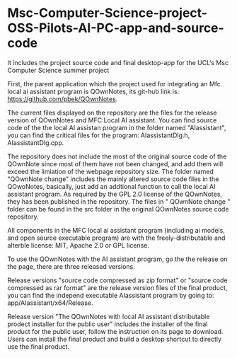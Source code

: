 # Msc-Computer-Science-project-OSS-Pilots-AI-PC-app-and-source-code
It includes the project source code and final desktop-app for the UCL‘s Msc Computer Science summer project

First, the parent application which the project used for integrating an Mfc local ai assistant program is QOwnNotes, its git-hub link is: https://github.com/pbek/QOwnNotes. 

The current files displayed on the repository are the files for the release version of QOwnNotes and MFC Local AI assistant. You can find source code of the the local AI assistan program in the folder named "AIassistant", you can find the critical files for the program: AIassistantDlg.h, AIassistantDlg.cpp.

The repository does not include the most of the original source code of the QOwnNote since most of them have not been changed, and add them will exceed the limiation of the webpage repository size. The folder named "QOwnNote change" includes the mainly altered source code files in the QOwoNotes, basically, just add an addtional function to call the local AI assistant program. As required by the GPL 2.0 license of the QOwnNotes, they has been published in the repository. The files in " QOwnNote change " folder can be found in the src folder in the original QOwnNotes source code repository.

All components in the MFC local ai assistant program (including ai models, and open source executable program) are with the freely-distributable and alterble license: MIT, Apache 2.0 or GPL license. 

To use the QOwnNotes with the AI assistant program, go the the release on the page, there are three released versions. 

Release versions "source code compressed as zip format" or "source code compressed as rar format" are the release version files of the final product, you can find the independ executable AIassistant program by going to: app/AIassistant/x64/Release. 

Release version "The QOwnNotes with local AI assistant distributable prodect installer for the public user" includes the installer of the final product for the public user, follow the instruction on its page to download. Users can install the final product and build a desktop shortcut to directly use the final product.
